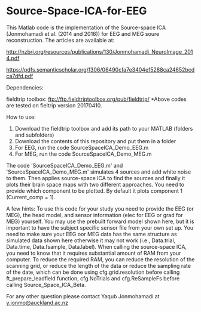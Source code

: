 # Source-Space-ICA-for-EEG
This Matlab code is the implementation of the Source-space ICA (Jonmohamadi et al. (2014 and 2016)) for EEG and MEG soure reconstruction. 
The articles are available at:

http://nzbri.org/resources/publications/130/Jonmohamadi_NeuroImage_2014.pdf

https://pdfs.semanticscholar.org/f306/06490cfa7e3404ef5288ca24652bcdca7dfd.pdf

Dependencies:

fieldtrip toolbox: ftp://ftp.fieldtriptoolbox.org/pub/fieldtrip/
*Above codes are tested on fieltrip version 20170410.

How to use:

1) Download the fieldtrip toolbox and add its path to your MATLAB (folders and subfolders) 
2) Download the contents of this repository and put them in a folder
3) For EEG, run the code SourceSpaceICA_Demo_EEG.m
4) For MEG, run the code SourceSpaceICA_Demo_MEG.m

The code 'SourceSpaceICA_Demo_EEG.m' and 'SourceSpaceICA_Demo_MEG.m' simulates 4 sources and add white noise to them. Then applies source-space ICA to find the sources and finally it plots their brain space maps with two different approaches. You need to provide which component to be plotted. By default it plots component 1 (Current_comp = 1). 

A few hints:
To use this code for your study you need to provide the EEG (or MEG), the head model, and sensor information (elec for EEG or grad for MEG) yourself. 
You may use the prebuilt forward model shown here, but it is important to have the subject specific sensor file from your own set up. 
You need to make sure your EEG oor MEG data has the same structure as simulated data shown here otherwise it may not work (i.e., Data.trial, Data.time, Data.fsample, Data.label).
When calling the source-space ICA, you need to know that it requires substantial amount of RAM from your computer.
To reduce the required RAM, you can reduce the resolution of the scanning grid, or reduce the length of the data or reduce the sampling rate of the date, which can be done using cfg.grid.resolution before calling ft_prepare_leadfield function, cfg.NoTrials and cfg.ReSampleFs before calling Source_Space_ICA_Beta.

For any other question please contact Yaqub Jonmohamadi at y.jonmo@auckland.ac.nz
